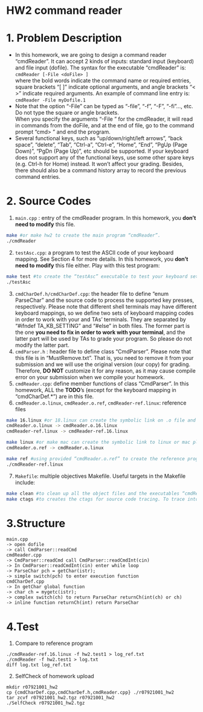 # HW2 command reader

# 1. Problem Description
- In this homework, we are going to design a command reader “cmdReader”. It
can accept 2 kinds of inputs: standard input (keyboard) and file input (dofile). The
syntax for the executable “cmdReader” is:  
```cmdReader [-File <doFile> ]```  
where the bold words indicate the command name or required entries, square
brackets “[ ]” indicate optional arguments, and angle brackets “< >” indicate
required arguments. An example of command line entry is:  
```cmdReader -File myDofile.1```  
- Note that the option “-File” can be typed as “-file”, “-f”, “-F”, “-fi”..., etc. Do not type
the square or angle brackets.  
When you specify the arguments “-File <doFile>” for the cmdReader, it will
read in commands from the doFile, and at the end of file, go to the command prompt
“cmd> ” and end the program.  
- Several functional keys, such as “up/down/right/left arrows”, “back space”,
“delete”, “Tab”, “Ctrl-a”, “Ctrl-e”, “Home”, “End”, “PgUp (Page Down)”, “PgDn
(Page Up)”, etc should be supported. If your keyboard does not support any of the
functional keys, use some other spare keys (e.g. Ctrl-h for Home) instead. It won’t
affect your grading. Besides, there should also be a command history array to record
the previous command entries.

# 2. Source Codes
1. ```main.cpp``` : entry of the cmdReader program. In this homework, you  **don’t need to modify** this file.
```sh
make #or make hw2 to create the main program “cmdReader”.
./cmdReader
```
2. ```testAsc.cpp```: a program to test the ASCII code of your keyboard mapping. See Section 4 for more details. In this homework, you **don’t need to modify** this file either. Play with this test program:
```sh
make test #to create the “testAsc” executable to test your keyboard setting.
./testAsc
```
3. ```cmdCharDef.h/cmdCharDef.cpp```: the header file to define “enum ParseChar” and the source code to process the supported key presses, respectively. Please note that different shell terminals may have different keyboard mappings, so we define two sets of keyboard mapping codes in order to work with your and TAs’ terminals. They are separated by
“#ifndef TA_KB_SETTING” and “#else” in both files. The former part is the one **you need to fix in order to work with your terminal**, and the latter part will be used by TAs to grade your program. So please do not modify the latter part.
4. ```cmdParser.h``` : header file to define class “CmdParser”. Please note that this file is in “MustRemove.txt”. That is, you need to remove it from your submission and we will use the original version (our copy) for grading. Therefore, **DO NOT** customize it for any reason, as it may cause compile error on your submission when we compile your homework.
5. ```cmdReader.cpp```: define member functions of class “CmdParser”. In this homework, ALL the **TODO**’s (except for the keyboard mapping in “cmdCharDef.*”) are in this file.
6. ```cmdReader.o.linux```, ```cmdReader.o.ref```, ```cmdReader-ref.linux```: reference files
```sh
make 16.linux #or 18.linux can create the symbolic link on .o file and exe file to specify version
cmdReader.o.linux -> cmdReader.o.16.linux
cmdReader-ref.linux -> cmdReader-ref.16.linux
```
```sh
make linux #or make mac can create the symbolic link to linux or mac platform, respectively.
cmdReader.o.ref -> cmdReader.o.linux
```
```sh
make ref #using provided “cmdReader.o.ref” to create the reference program.
./cmdReader-ref.linux
```
7. ```Makefile```: multiple objectives Makefile. Useful targets in the Makefile include:
```sh
make clean #to clean up all the object files and the executables “cmdReader” and “testAsc”.
make ctags #to creates the ctags for source code tracing. To trace into a symbol, place your cursor on top of it and type “Ctrl-]”. To get back, type “Ctrl-t”.
```

# 3.Structure
```
main.cpp
-> open dofile
-> call CmdParser::readCmd
cmdReader.cpp
-> CmdParser::readCmd call CmdParser::readCmdInt(cin)
-> In CmdParser::readCmdInt(cin) enter while loop
-> ParseChar pch = getChar(istr);
-> simple switch(pch) to enter execution function
cmdCharDef.cpp
-> In getChar global function
-> char ch = mygetc(istr);
-> complex switch(ch) to return ParseChar returnCh(int(ch) or ch)
-> inline function returnCh(int) return ParseChar
```

# 4.Test
1. Compare to reference program
```
./cmdReader-ref.16.linux -f hw2.test1 > log_ref.txt
./cmdReader -f hw2.test1 > log.txt
diff log.txt log_ref.txt
```
2. SelfCheck of homework upload
```
mkdir r07921001_hw2
cp {cmdCharDef.cpp,cmdCharDef.h,cmdReader.cpp} ./r07921001_hw2
tar zcvf r07921001_hw2.tgz r07921001_hw2
./SelfCheck r07921001_hw2.tgz
```
